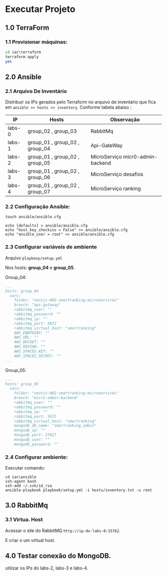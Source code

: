 # Executar Projeto

## 1.0 TerraForm

### 1.1 Provisionar máquinas:

``` bash
cd iac\terraform
terraform apply
yes
```

## 2.0 Ansible

### 2.1 Arquivo De Inventário

Distribuir os IPs gerados pelo Terraform no arquivo de inventário que fica em `ansible >> hosts >> inventory`. Conforme tabela abaixo :

|   IP   |   Hosts                          |   Observação                      |
| ------ | -------------------------------- |  -------------------------------- | 
| labs-0 | group_02 , group_03              |  RabbitMq                         |
| labs-1 | group_01 , group_02 , group_04   |  Api-GateWay                      |
| labs-2 | group_01 , group_02 , group_05   |  MicroServiço micr0-admin-backend | 
| labs-3 | group_01 , group_02 , group_06   |  MicroServiço desafios            | 
| labs-4 | group_01 , group_02 , group_07   |  MicroServiço ranking             |


### 2.2 Configuração Ansible:

```
touch ansible/ansible.cfg

echo [defaults] > ansible/ansible.cfg
echo "host_key_checkins = False" >> ansible/ansible.cfg
echo "ansible_user = root" >> ansible/ansible.cfg
```

### 2.3 Configurar variáveis de ambiente 

Arquivo `playbooy/setup.yml` 

Nos hosts: **group_04** e **group_05**.

Group_04:

``` yaml
...
hosts: group_04
  vars:    
    folder: "nestjs-002-smartranking-microservices"    
    branch: "api-gateway"
    rabbitmq_user: ""
    rabbitmq_password: ""
    rabbitmq_ip: ""
    rabbitmq_port: 5672
    rabbitmq_virtual_host: "smartranking"
    AWS_ENDPOINT: ""
    AWS_URL: ""
    AWS_BUCKET: ""
    AWS_REGION: ""
    AWS_SPACES_KEY: ""
    AWS_SPACES_SECRET: ""
...
```

Group_05:

``` yaml
...
hosts: group_05
  vars:    
    folder: "nestjs-002-smartranking-microservices"    
    branch: "micro-admin-backend"    
    rabbitmq_user: ""
    rabbitmq_password: ""
    rabbitmq_ip: ""
    rabbitmq_port: 5672
    rabbitmq_virtual_host: "smartranking"
    mongodb_db_name: "smartranking_admin"
    mongodb_ip: ""
    mongodb_port: 27017
    mongodb_user: ""
    mongodb_password: ""
```

### 2.4 Configurar ambiente:

Executar comando:

```
cd iac\ansible
ssh-agent bash
ssh-add ~/.ssh/id_rsa
ansible-playbook playbook/setup.yml -i hosts/inventory.txt -u root
```

## 3.0 RabbitMq

### 3.1 Virtua. Host

Acessar o site do RabbitMQ `http://ip-do-labs-0:15762`.

E criar o um virtual host.

## 4.0 Testar conexão do MongoDB.

utilizar os IPs do labs-2, labs-3 e labs-4.


